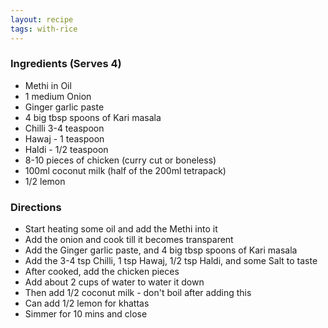 ```yaml
---
layout: recipe
tags: with-rice
---
```


### Ingredients (Serves 4)

- Methi in Oil
- 1 medium Onion
- Ginger garlic paste
- 4 big tbsp spoons of Kari masala 
- Chilli 3-4 teaspoon
- Hawaj - 1 teaspoon
- Haldi - 1/2 teaspoon
- 8-10 pieces of chicken (curry cut or boneless)
- 100ml coconut milk (half of the 200ml tetrapack)
- 1/2 lemon

### Directions

- Start heating some oil and add the Methi into it
- Add the onion and cook till it becomes transparent
- Add the Ginger garlic paste, and 4 big tbsp spoons of Kari masala 
- Add the 3-4 tsp Chilli, 1 tsp Hawaj, 1/2 tsp Haldi, and some Salt to taste
- After cooked, add the chicken pieces
- Add about 2 cups of water to water it down 
- Then add 1/2 coconut milk - don't boil after adding this
- Can add 1/2 lemon for khattas
- Simmer for 10 mins and close
